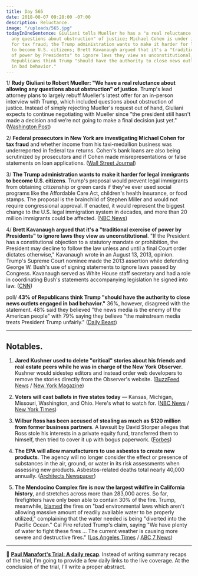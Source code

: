 ```yaml
---
title: Day 565
date: 2018-08-07 09:28:00 -07:00
description: Reluctance.
image: "/uploads/565.jpg"
todayInOneSentence: Giuliani tells Mueller he has a "a real reluctance about allowing
  any questions about obstruction" of justice; Michael Cohen is under investigation
  for tax fraud; the Trump administration wants to make it harder for legal immigrants
  to become U.S. citizens; Brett Kavanaugh argued that it's a "traditional exercise
  of power by Presidents" to ignore laws they view as unconstitutional; and 43% of
  Republicans think Trump "should have the authority to close news outlets engaged
  in bad behavior."
---
```


1/ **Rudy Giuliani to Robert Mueller: "We have a real reluctance about allowing any questions about obstruction" of justice**. Trump's lead attorney plans to largely rebuff Mueller's latest offer for an in-person interview with Trump, which included questions about obstruction of justice. Instead of simply rejecting Mueller's request out of hand, Giuliani expects to continue negotiating with Mueller since "the president still hasn't made a decision and we’re not going to make a final decision just yet." ([Washington Post](https://www.washingtonpost.com/news/post-politics/wp/2018/08/06/giuliani-preparing-letter-to-mueller-expressing-real-reluctance-over-obstruction-questions/?utm_term=.9910aa9297a5))

2/ **Federal prosecutors in New York are investigating Michael Cohen for tax fraud** and whether income from his taxi-medallion business was underreported in federal tax returns. Cohen's bank loans are also being scrutinized by prosecutors and if Cohen made misrepresentations or false statements on loan applications. ([Wall Street Journal](https://www.wsj.com/articles/former-trump-lawyer-michael-cohen-under-investigation-for-tax-fraud-1533658535))

3/ **The Trump administration wants to make it harder for legal immigrants to become U.S. citizens**. Trump's proposal would prevent legal immigrants from obtaining citizenship or green cards if they've ever used social programs like the Affordable Care Act, children's health insurance, or food stamps. The proposal is the brainchild of Stephen Miller and would not require congressional approval. If enacted, it would represent the biggest change to the U.S. legal immigration system in decades, and more than 20 million immigrants could be affected. ([NBC News](https://www.nbcnews.com/politics/immigration/now-trump-administration-wants-limit-citizenship-legal-immigrants-n897931))

4/ **Brett Kavanaugh argued that it's a "traditional exercise of power by Presidents" to ignore laws they view as unconstitutional**. "If the President has a constitutional objection to a statutory mandate or prohibition, the President may decline to follow the law unless and until a final Court order dictates otherwise," Kavanaugh wrote in an August 13, 2013, opinion. Trump's Supreme Court nominee made the 2013 assertion while defending George W. Bush's use of signing statements to ignore laws passed by Congress. Kavanaugh served as White House staff secretary and had a role in coordinating Bush's statements accompanying legislation he signed into law. ([CNN](https://www.cnn.com/2018/08/06/politics/brett-kavanaugh-president-ignore-laws-unconstitutional/index.html))

poll/ **43% of Republicans think Trump "should have the authority to close news outlets engaged in bad behavior."** 36%, however, disagreed with the statement. 48% said they believed "the news media is the enemy of the American people" with 79% saying they believe "the mainstream media treats President Trump unfairly." ([Daily Beast](https://www.thedailybeast.com/new-poll-43-of-republicans-want-to-give-trump-the-power-to-shut-down-media))

---

## Notables.

1. **Jared Kushner used to delete "critical" stories about his friends and real estate peers while he was in charge of the New York Observer**. Kushner would sidestep editors and instead order web developers to remove the stories directly from the Observer's website. ([BuzzFeed News](https://www.buzzfeednews.com/article/stevenperlberg/jared-kushner-new-york-observer) / [New York Magazine](http://nymag.com/daily/intelligencer/2018/08/kushner-deleted-new-york-observer-stories-he-didnt-like.html))

2. **Voters will cast ballots in five states today** — Kansas, Michigan, Missouri, Washington, and Ohio. Here's what to watch for. ([NBC News](https://www.nbcnews.com/politics/first-read/here-are-six-things-watch-today-s-elections-n898261) / [New York Times](https://www.nytimes.com/2018/08/07/us/politics/primary-election-today.html))

3. **Wilbur Ross has been accused of stealing as much as $120 million from former business partners**. A lawsuit by David Storper alleges that Ross stole his interests in a private equity fund, transferred them to himself, then tried to cover it up with bogus paperwork. ([Forbes](https://www.forbes.com/sites/danalexander/2018/08/06/new-details-about-wilbur-rosss-businesses-point-to-pattern-of-grifting/))

4. **The EPA will allow manufacturers to use asbestos to create new products**. The agency will no longer consider the effect or presence of substances in the air, ground, or water in its risk assessments when assessing new products. Asbestos-related deaths total nearly 40,000 annually. ([Architects Newspaper](https://archpaper.com/2018/08/epa-asbestos-manufacturing/))

5. **The Mendocino Complex fire is now the largest wildfire in California history**, and stretches across more than 283,000 acres. So far, firefighters have only been able to contain 30% of the fire. Trump, meanwhile, [blamed](https://twitter.com/realDonaldTrump/status/1026524292396273664) the fires on "bad environmental laws which aren't allowing massive amount of readily available water to be properly utilized," complaining that the water needed is being "diverted into the Pacific Ocean." Cal Fire refuted Trump's claim, saying "We have plenty of water to fight these fires ... The current weather is causing more severe and destructive fires." ([Los Angeles Times](http://www.latimes.com/local/lanow/la-me-ln-california-wildfires-danger-level-20180806-story.html) / [ABC 7 News](https://abc7.com/politics/cal-fire-responds-to-president-trumps-tweet-/3896820/))

---

📰 **[Paul Manafort's Trial: A daily recap](https://whatthefuckjusthappenedtoday.com/paul-manaforts-trial/)**. Instead of writing summary recaps of the trial, I'm going to provide a few daily links to the live coverage. At the conclusion of the trial, I'll write a proper abstract.